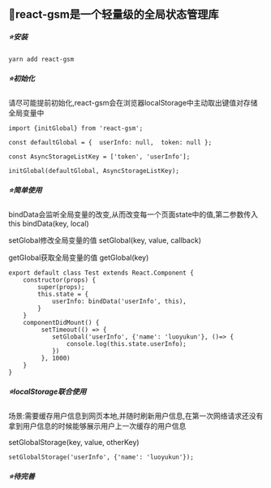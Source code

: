 ## 🚀react-gsm是一个轻量级的全局状态管理库

##### **⭐️安装**

`yarn add react-gsm`



##### **⭐️初始化**

请尽可能提前初始化,react-gsm会在浏览器localStorage中主动取出键值对存储全局变量中

```
import {initGlobal} from 'react-gsm';

const defaultGlobal = {  userInfo: null,  token: null };

const AsyncStorageListKey = ['token', 'userInfo'];

initGlobal(defaultGlobal, AsyncStorageListKey);

```

##### **⭐️简单使用**

bindData会监听全局变量的改变,从而改变每一个页面state中的值,第二参数传入this   bindData(key, local)

setGlobal修改全局变量的值 setGlobal(key, value, callback)

getGlobal获取全局变量的值  getGlobal(key)

```
export default class Test extends React.Component {  
    constructor(props) {  
        super(props);
        this.state = {  
            userInfo: bindData('userInfo', this), 
        }
    }
    componentDidMount() {
         setTimeout(() => {
            setGlobal('userInfo', {'name': 'luoyukun'}, ()=> {
                console.log(this.state.userInfo);
            })
         }, 1000)
    }
}
```

##### **⭐️localStorage联合使用**

场景:需要缓存用户信息到网页本地,并随时刷新用户信息,在第一次网络请求还没有拿到用户信息的时候能够展示用户上一次缓存的用户信息

setGlobalStorage(key, value, otherKey)



```
setGlobalStorage('userInfo', {'name': 'luoyukun'});
```

##### **⭐️待完善**



